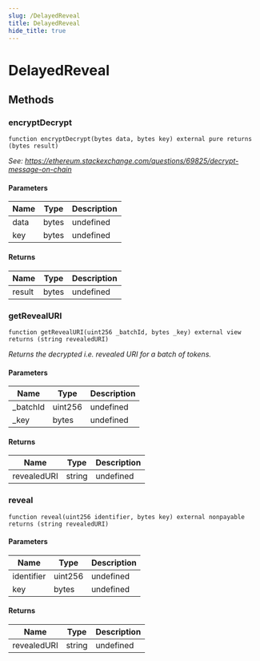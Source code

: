 ```yaml
---
slug: /DelayedReveal
title: DelayedReveal
hide_title: true
---
```

# DelayedReveal









## Methods

### encryptDecrypt

```solidity
function encryptDecrypt(bytes data, bytes key) external pure returns (bytes result)
```



*See: https://ethereum.stackexchange.com/questions/69825/decrypt-message-on-chain*

#### Parameters

| Name | Type | Description |
|---|---|---|
| data | bytes | undefined
| key | bytes | undefined

#### Returns

| Name | Type | Description |
|---|---|---|
| result | bytes | undefined

### getRevealURI

```solidity
function getRevealURI(uint256 _batchId, bytes _key) external view returns (string revealedURI)
```



*Returns the decrypted i.e. revealed URI for a batch of tokens.*

#### Parameters

| Name | Type | Description |
|---|---|---|
| _batchId | uint256 | undefined
| _key | bytes | undefined

#### Returns

| Name | Type | Description |
|---|---|---|
| revealedURI | string | undefined

### reveal

```solidity
function reveal(uint256 identifier, bytes key) external nonpayable returns (string revealedURI)
```





#### Parameters

| Name | Type | Description |
|---|---|---|
| identifier | uint256 | undefined
| key | bytes | undefined

#### Returns

| Name | Type | Description |
|---|---|---|
| revealedURI | string | undefined



